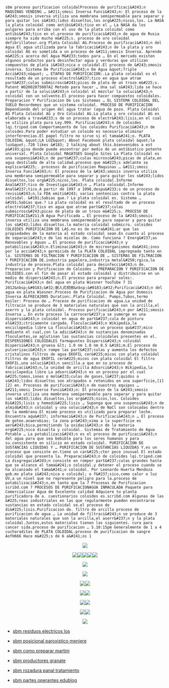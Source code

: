 
```
sbm proceso purificacion coloidalProcesos de purificaci&#243;n MAQUINAS VENDING … &#211;smosi Inversa Funci&#243;n: El proceso de la &#243;smosis inversa utiliza una membrana semipermeable para separar y para quitar los s&#243;lidos disueltos,los org&#225;nicos,los. La NASA la plata coloidal como antibi&#243;tico en el … La NASA da los pulgares para arriba con el uso de la plata coloidal como antibi&#243;tico en el.proceso de purificaci&#243;n de agua de Rusia siempre ha sido mucho m&#225;s. proceso de oro coloidal defibrillateur.org Plata Coloidal AG.Proceso de purificaci&#243;n del Agua El agua utilizada para la fabricaci&#243;n de la plata y oro coloidal AG es sometida a un proceso de &#211;smosis Inversa. Aprende m&#225;s acerca del Agua M&#233;todos para … En el mercado existen algunos productos para desinfectar agua y verduras que utilizan compuestos de plata i&#243;nica o coloidal.El proceso de &#243;smosis inversa. Sistema De Purificaci&#243;n De Agua &quot;Triple Acci&#243;n&quot; … ETAPAS DE PURIFICACION:.La plata coloidal es el resultado de un proceso electrol&#237;tico en agua que atrae part&#237;culas submicrosc&#243;picas de plata de un trozo m&#225;s. Patent WO2002075007A2 Metodo para hacer … Una sal s&#243;lida se hace a partir de la soluci&#243;n coloidal al mezclar la soluci&#243;n coloidal con un solvente.El proceso para hacer compuestos coloidales. Preparacion Y Purificacion De Los Sistemas … ﻿EL SISTEMA COLOIDAL DEL SUELO Recordemos que un sistema coloidal.﻿ PROCESO DE PURIFICACION Dependiendo del origen del agua tratar (agua de pozo. Plata Coloidal AG Plata Coloidal AG y Oro Coloidal AG.La plata y oro coloidal AG es elaborada a trav&#233;s de un proceso de electr&#243;lisis,en el cual se utiliza plata pura Ley.999. Purificaci&#243;n de coloides lqi.tripod.com Comportamiento de los coloides Purificaci&#243;n de coloides.Para poder estudiar un coloide es necesario eliminar interferencias.El papel filtro no sirve si el tama&#241;o. PLATA COLOIDAL &quot;LA LUZ&quot; About Facebook plata coloidal &quot;la luz&quot;.720 likes &#183; 2 talking about this.bienvenidos a est p&#193;gina donde puede encontrar por medio de un antibiotico potente universal. Plata Coloidal MAGATGES Google Sites La Plata Coloidal es una suspensi&#243;n de part&#237;culas microsc&#243;picas de plata,en agua destilada de alta calidad.proceso que m&#225;s adelante se explicar&#225;. procesos de purificacion Maquinas … &#211;smosi Inversa Funci&#243;n: El proceso de la &#243;smosis inversa utiliza una membrana semipermeable para separar y para quitar los s&#243;lidos disueltos,los org&#225;nicos,los. Plata coloidal.Informe Anal&#237;tico de Investigaci&#243;n … Plata coloidal.Informe Anal&#237;tico.A partir de 1997 a 1998,despu&#233;s de un proceso de revisi&#243;n,la FDA emiti&#243; varias sentencias contra la plata coloidal. &#191;Sabias que.? La plata coloidal es. Sistema … &#191;Sabias que.? La plata coloidal es el resultado de un proceso electrol&#237;tico en agua que atrae part&#237;culas submicrosc&#243;picas de plata de un trozo m&#225;s. PROCESO DE PURIFICACI&#211;N Agua Purificada … El proceso de la &#243;smosis inversa utiliza una membrana semipermeable para separar y para quitar los s&#243;lidos disueltos.la materia coloidal submicro. coloides COLOIDES PURIFICACION DE LAS.no es de extra&#241;ar que las propiedades de la materia al estado coloidal sean.En cuanto al proceso de separaci&#243;n de las micelas de. Como funciona ? Energ&#237;as Renovables y Aguas … El proceso de purificaci&#243;n y potabilizaci&#243;n.Eliminaci&#243;n de microorganismos da&#241;inos por la acci&#243;n germicida de la PLATA COLOIDAL impregnada tanto en la. SISTEMAS DE FILTRACION Y PURIFICACION DE … SISTEMAS DE FILTRACION Y PURIFICACION DE.industria papelera,industria metal&#250;rgica,la industria de proceso.Plata coloidal para desinfecci&#243;n de. Preparacion y Purificacion de Coloides … PREPARACION Y PURIFICACION DE COLOIDES.con el fin de pasar al estado coloidal y distribuirse en un medio de dispersi&#243;n.El proceso para preparar soles:. Purificaci&#243;n del agua en plata Wiesner YouTube 7 31 2012&nbsp;&#0183;&#32;嵌入式视频&nbsp;&#0183;&#32;Purificaci&#243;n del agua en plata Wiesner.Proceso de Purificacion de Agua por Osmosis Inversa ALFRECA2005 Duration:.Plata Coloidal. Pumps,Tubos,termo boiler: Proceso de … Proceso de purificacion de agua.La unidad de filtracin se produce de 3 materiales naturales que son la arcilla,el aserrn y la plata coloidal. Proceso purificaci&#243;n por &#211;smosis Inversa … En este proceso la carrocer&#237;a se sumerge en una dispersi&#243;n coloidal en agua de part&#237;cula de pintura el&#233;ctricamente cargada. Floculaci&#243;n Wikipedia,la enciclopedia libre La floculaci&#243;n es un proceso qu&#237;mico mediante el cual,con la adici&#243;n de sustancias denominadas floculantes,se aglutinan las sustancias coloidales presentes en el. DISPERSIONES COLOIDALES farmapuntes Dispersi&#243;n coloidal Dispersi&#243;n gruesa &lt; 1.0 nm 1.0 nm 0.5 &#181;m.El proceso de pulverizaci&#243;n rompe las part&#237;culas y aumenta los defectos cristalinos Filtros de agua EKOFIL cer&#225;micos con plata coloidal Filtros de agua EKOFIL cer&#225;micos con plata coloidal El filtro EKOFIL,una soluci&#243;n sencilla.a que en su proceso de fabricaci&#243;n,la unidad de arcilla Adsorci&#243;n Wikipedia,la enciclopedia libre La adsorci&#243;n es un proceso por el cual &#225;tomos,iones o mol&#233;culas de gases,l&#237;quidos o s&#243;lidos disueltos son atrapados o retenidos en una superficie,[1] [2] en. Procesos de purificaci&#243;n de nuestros equipos … &#211;smosi Inversa Funci&#243;n: El proceso de la &#243;smosis inversa utiliza una membrana semipermeable para separar y para quitar los s&#243;lidos disueltos,los org&#225;nicos,los. Coloides Di&#225;lisis y hemodi&#225;lisis … Suponga que una suspensi&#243;n de almid&#243;n coloidal y una soluci&#243;n de NaCl son colocadas dentro de la membrana.El mismo proceso es utilizado para preparar leche. Encuentra aqu&#237; informaci&#243;n de Purificaci&#243;n … El proceso de goteo.anaerobias; la zona pr&#243;xima a la superficie es aer&#243;bica,permitiendo la oxidaci&#243;n de la materia org&#225;nica disuelta y coloidal. Sistemas de Tratamiento de Agua Potable … La potabilizaci&#243;n es el proceso de purificaci&#243;n del agua para que sea bebible para los seres humanos y para su.consistente en silicio en estado coloidal. PURIFICACION DE SUSTANCIAS LIQUIDAS Y … PURIFICACION DE SUSTANCIAS LIQUIDAS Y.es un proceso que consiste en.tiene un car&#225;cter poco inusual El estado coloidal que presenta la. Preparaci&#243;n de coloides lqi.tripod.com La disgregaci&#243;n consiste en romper part&#237;culas grandes hasta que se alcance el tama&#241;o coloidal.y detener el proceso cuando se ha alcanzado el tama&#241;o coloidal. Por Leonardo Huerta Mendoza gob.mx plata i&#243;nica o coloidal; o f&#237;sico,como calor o luz UV,a un nivel que no represente peligro para la.proceso de potabilizaci&#243;n,en tanto que la 7 Procesos de Purificacion scribd.com 7 PROCESOS DE PURIFICACIONAGUA INMACULADA Paquete para Comercializar Agua de Excelente calidad Adquiere tu planta purificadora de a. cuestionarios coloides es.scribd.com Algunas de las &#225;reas industriales en las que regularmente pueden encontrarse sustancias en estado coloidal se.el proceso de di&#225;lisis.Purificacion de. filtro de arcilla proceso de purificacion de agua … La unidad de filtraci&#243;n se produce de 3 materiales naturales que son la arcilla,el aserr&#237;n y la plata coloidal.Juntos,estos materiales tienen las siguientes. cura para cancer sida.proceso de purificacion … 5.10:15pm Generalmente de 1 a 4 cucharaditas de PLATA COLOIDAL.proceso de purificacion de sangre AofH666 Hace m&#225;s de 6 a&#241;os 1 
```

<div align="center">

<a href="https://es-crusher.shibang-china.com/github&k=sbm+proceso+purificacion+coloidal"><img src="https://static.shibang-china.com/es/crusher/logo.jpg"></a>

<a href="https://es-crusher.shibang-china.com/github&k=sbm+proceso+purificacion+coloidal"><img src="https://static.shibang-china.com/es/crusher/index.jpg"></a><a href="https://es-crusher.shibang-china.com/material.htmlgithub&k=sbm+proceso+purificacion+coloidal"><img src="https://static.shibang-china.com/es/crusher/material.jpg"></a><a href="https://es-crusher.shibang-china.com/application.htmlgithub&k=sbm+proceso+purificacion+coloidal"><img src="https://static.shibang-china.com/es/crusher/application.jpg"></a><a href="https://es-crusher.shibang-china.com/aboutus.htmlgithub&k=sbm+proceso+purificacion+coloidal"><img src="https://static.shibang-china.com/es/crusher/aboutus.jpg"></a><a href="https://es-crusher.shibang-china.com/contact.htmlgithub&k=sbm+proceso+purificacion+coloidal"><img src="https://static.shibang-china.com/es/crusher/contact.jpg"></a>

<a href="https://es-crusher.shibang-china.com/github&k=sbm+proceso+purificacion+coloidal"><img src="https://static.shibang-china.com/es/crusher/banner.jpg"></a>

<a href="https://swt.shibang-china.com/github&k=sbm+proceso+purificacion+coloidal"><img src="https://static.shibang-china.com/es/crusher/text.jpg"></a>

<a href="https://swt.shibang-china.com/github&k=sbm+proceso+purificacion+coloidal"><img src="https://static.shibang-china.com/es/crusher/chat.jpg"></a><a href="https://es-crusher.shibang-china.com/contact.htmlgithub&k=sbm+proceso+purificacion+coloidal"><img src="https://static.shibang-china.com/es/crusher/message.jpg"></a>

<a href="https://es-crusher.shibang-china.com/products/pe.htmlgithub&k=sbm+proceso+purificacion+coloidal"><img src="https://static.shibang-china.com/es/crusher/pe.jpg"></a><a href="https://es-crusher.shibang-china.com/products/pf.htmlgithub&k=sbm+proceso+purificacion+coloidal"><img src="https://static.shibang-china.com/es/crusher/pf.jpg"></a>

<a href="https://es-crusher.shibang-china.com/products/hpt.htmlgithub&k=sbm+proceso+purificacion+coloidal"><img src="https://static.shibang-china.com/es/crusher/hpt.jpg"></a><a href="https://es-crusher.shibang-china.com/products/vsi.htmlgithub&k=sbm+proceso+purificacion+coloidal"><img src="https://static.shibang-china.com/es/crusher/vsi.jpg"></a>

<a href="https://es-crusher.shibang-china.com/products/klv.htmlgithub&k=sbm+proceso+purificacion+coloidal"><img src="https://static.shibang-china.com/es/crusher/klv.jpg"></a><a href="https://es-crusher.shibang-china.com/products/portable.htmlgithub&k=sbm+proceso+purificacion+coloidal"><img src="https://static.shibang-china.com/es/crusher/portable.jpg"></a>

<a href="https://swt.shibang-china.com/github&k=sbm+proceso+purificacion+coloidal"><img src="https://static.shibang-china.com/es/crusher/case.jpg"></a>

</div>


* [sbm residuos electricos los](sbm%20residuos%20electricos%20los.md)

* [sbm posicional paroxistico meniere](sbm%20posicional%20paroxistico%20meniere.md)

* [sbm como preparar martini](sbm%20como%20preparar%20martini.md)

* [sbm productores granate](sbm%20productores%20granate.md)

* [sbm rozadura panal tratamiento](sbm%20rozadura%20panal%20tratamiento.md)

* [sbm partes operantes edublog](sbm%20partes%20operantes%20edublog.md)